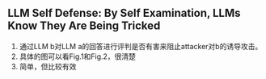 ## LLM Self Defense: By Self Examination, LLMs Know They Are Being Tricked
1. 通过LLM b对LLM a的回答进行评判是否有害来阻止attacker对b的诱导攻击。
2. 具体的图可以看Fig.1和Fig.2，很清楚
3. 简单，但比较有效